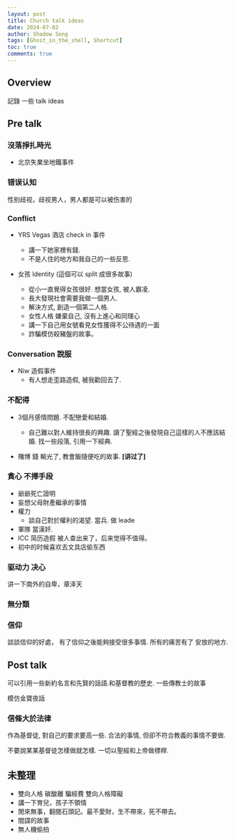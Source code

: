 ```yaml
---
layout: post
title: Church talk ideas
date: 2024-07-02
author: Shadow Song
tags: [Ghost_in_the_shell, Shortcut]
toc: true
comments: true
---
```


## Overview

記錄 一些 talk ideas

## Pre talk

### 沒落掙扎時光

- 北京失業坐地鐵事件

### 错误认知

性别歧视，歧视男人，男人都是可以被伤害的


### Conflict

- YRS Vegas 酒店 check in 事件
	- 講一下她家裡有錢. 
	- 不是人住的地方和我自己的一些反思. 

- 女孩 Identity (這個可以 split 成很多故事)
	- 從小一直覺得女孩很好. 想當女孩, 被人霸凌. 
	- 長大發現社會需要我做一個男人. 
	- 解決方式, 創造一個第二人格. 
	- 女性人格 嫌棄自己, 沒有上進心和同理心
	- 講一下自己用女號看見女性獲得不公待遇的一面
	- 詐騙模仿殺豬盤的故事。

### Conversation 說服

- Niw 造假事件
	- 有人想走歪路造假, 被我勸回去了. 

	
### 不配得

- 3個月感情問題. 不配戀愛和結婚. 
	- 自己難以對人維持很長的興趣. 讀了聖經之後發現自己這樣的人不應該結婚. 找一些段落, 引用一下經典. 

- 賭博 錢 輸光了, 教會飯隨便吃的故事. **[讲过了]**


### 貪心 不擇手段

- 爺爺死亡證明
- 妄想父母財產繼承的事情
- 權力
	- 談自己對於權利的渴望. 當兵. 做 leade
-  軍隊 當漢奸. 
-  ICC 简历造假 被人查出来了，后来觉得不值得。
-  初中的时候喜欢去文具店偷东西


### 驱动力 决心

讲一下南外的自卑，章泽天

### 無分類




### 信仰

談談信仰的好處， 有了信仰之後能夠接受很多事情. 所有的痛苦有了 安放的地方. 
 


## Post talk

可以引用一些新約名言和先賢的話語.和基督教的歷史.  一些傳教士的故事

模仿金寶夜話 

### 信條大於法律

作為基督徒, 對自己的要求要高一些. 合法的事情, 但卻不符合教義的事情不要做. 

不要說某某基督徒怎樣做就怎樣. 一切以聖經和上帝做標桿. 

## 未整理

- 雙向人格 碳酸離 騙經費 雙向人格障礙
- 講一下育兒，孩子不領情
- 閒來無事，翻閱石頭記。最不愛財，生不帶來，死不帶去。
- 間諜的故事
- 無人機偷拍